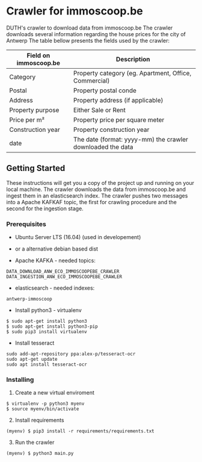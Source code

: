 # Crawler for immoscoop.be

DUTH's crawler to download data from immoscoop.be
The crawler downloads several information regarding the house prices for the city of Antwerp
The table bellow presents the fields used by the crawler:

| Field on immoscoop.be  | Description |
| ------------- | ------------- |
| Category  | Property category (eg. Apartment, Office, Commercial)  |
| Postal  | Property postal conde  |
| Address  | Property address (if applicable)  |
| Property purpose  | Either Sale or Rent  |
| Price per m²  | Property price per square meter  |
| Construction year  | Property construction year  |
| date  | The date (format: yyyy-mm) the crawler downloaded the data  |

## Getting Started

These instructions will get you a copy of the project up and running on your local machine. The crawler downloads the data from immoscoop.be and ingest them in an elasticsearch index. The crawler pushes two messages into a Apache KAFKAF topic, the first for crawling procedure and the second for the ingestion stage. 

### Prerequisites

- Ubuntu Server LTS (16.04) (used in developement)
- or a alternative debian based dist

- Apache KAFKA - needed topics: 
```
DATA_DOWNLOAD_ANW_ECO_IMMOSCOOPEBE_CRAWLER
DATA_INGESTION_ANW_ECO_IMMOSCOOPEBE_CRAWLER
```

- elasticsearch - needed indexes:
```
antwerp-immoscoop
```

- Install python3 - virtualenv
```
$ sudo apt-get install python3
$ sudo apt-get install python3-pip
$ sudo pip3 install virtualenv
```

- Install tesseract
```
sudo add-apt-repository ppa:alex-p/tesseract-ocr
sudo apt-get update
sudo apt install tesseract-ocr
```

### Installing

1. Create a new virtual enviroment
```
$ virtualenv -p python3 myenv
$ source myenv/bin/activate
```

2. Install requirements

```
(myenv) $ pip3 install -r requirements/requirements.txt
```

3. Run the crawler
```
(myenv) $ python3 main.py
```
